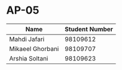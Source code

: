 # AP-05
| Name  | Student Number |
| ------------- | ------------- |
| Mahdi Jafari  | 98109612  |
| Mikaeel Ghorbani  | 98109707  |
| Arshia Soltani  | 98109623
